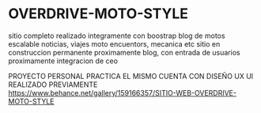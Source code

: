 # OVERDRIVE-MOTO-STYLE
sitio completo 
realizado integramente con boostrap
blog de motos escalable 
noticias, viajes moto encuentors, mecanica etc 
sitio en construccion permanente
proximamente blog, con entrada de usuarios
proximamente integracion de ceo

PROYECTO PERSONAL PRACTICA
EL MISMO CUENTA CON DISEÑO UX UI REALIZADO PREVIAMENTE
https://www.behance.net/gallery/159166357/SITIO-WEB-OVERDRIVE-MOTO-STYLE
